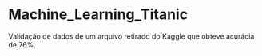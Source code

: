 # Machine_Learning_Titanic

Validação de dados de um arquivo retirado do Kaggle que obteve acurácia de 76%.
